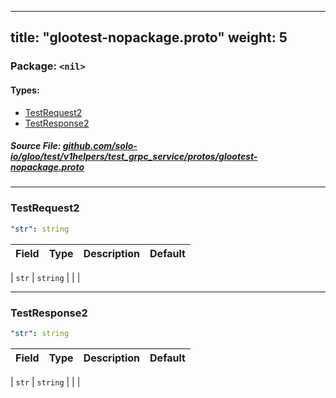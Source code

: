 
---
title: "glootest-nopackage.proto"
weight: 5
---

<!-- Code generated by solo-kit. DO NOT EDIT. -->


### Package: `<nil>` 
#### Types:


- [TestRequest2](#testrequest2)
- [TestResponse2](#testresponse2)
  



##### Source File: [github.com/solo-io/gloo/test/v1helpers/test_grpc_service/protos/glootest-nopackage.proto](https://github.com/solo-io/gloo/blob/master/test/v1helpers/test_grpc_service/protos/glootest-nopackage.proto)





---
### TestRequest2



```yaml
"str": string

```

| Field | Type | Description | Default |
| ----- | ---- | ----------- |----------- | 



| `str` | `string` |   |  |




---
### TestResponse2



```yaml
"str": string

```

| Field | Type | Description | Default |
| ----- | ---- | ----------- |----------- | 



| `str` | `string` |   |  |





<!-- Start of HubSpot Embed Code -->
<script type="text/javascript" id="hs-script-loader" async defer src="//js.hs-scripts.com/5130874.js"></script>
<!-- End of HubSpot Embed Code -->
